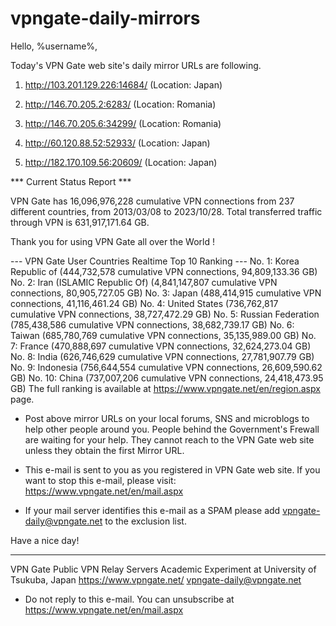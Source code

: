 # vpngate-daily-mirrors

Hello, %username%,

Today's VPN Gate web site's daily mirror URLs are following.

1. http://103.201.129.226:14684/
   (Location: Japan)

2. http://146.70.205.2:6283/
   (Location: Romania)

3. http://146.70.205.6:34299/
   (Location: Romania)

4. http://60.120.88.52:52933/
   (Location: Japan)

5. http://182.170.109.56:20609/
   (Location: Japan)


*** Current Status Report ***

VPN Gate has 16,096,976,228 cumulative VPN connections from 237 different countries, from 2013/03/08 to 2023/10/28.
Total transferred traffic through VPN is 631,917,171.64 GB.

Thank you for using VPN Gate all over the World !


--- VPN Gate User Countries Realtime Top 10 Ranking ---
No. 1: Korea Republic of (444,732,578 cumulative VPN connections, 94,809,133.36 GB)
No. 2: Iran (ISLAMIC Republic Of) (4,841,147,807 cumulative VPN connections, 80,905,727.05 GB)
No. 3: Japan (488,414,915 cumulative VPN connections, 41,116,461.24 GB)
No. 4: United States (736,762,817 cumulative VPN connections, 38,727,472.29 GB)
No. 5: Russian Federation (785,438,586 cumulative VPN connections, 38,682,739.17 GB)
No. 6: Taiwan (685,780,769 cumulative VPN connections, 35,135,989.00 GB)
No. 7: France (470,888,697 cumulative VPN connections, 32,624,273.04 GB)
No. 8: India (626,746,629 cumulative VPN connections, 27,781,907.79 GB)
No. 9: Indonesia (756,644,554 cumulative VPN connections, 26,609,590.62 GB)
No. 10: China (737,007,206 cumulative VPN connections, 24,418,473.95 GB)
The full ranking is available at https://www.vpngate.net/en/region.aspx page.


* Post above mirror URLs on your local forums, SNS and microblogs
  to help other people around you.
  People behind the Government's Frewall are waiting for your help.
  They cannot reach to the VPN Gate web site
  unless they obtain the first Mirror URL.

* This e-mail is sent to you as you registered in VPN Gate web site.
  If you want to stop this e-mail, please visit:
  https://www.vpngate.net/en/mail.aspx

* If your mail server identifies this e-mail as a SPAM
  please add vpngate-daily@vpngate.net to the exclusion list.

Have a nice day!

------------------------------------------------------
VPN Gate Public VPN Relay Servers
Academic Experiment at University of Tsukuba, Japan
https://www.vpngate.net/
vpngate-daily@vpngate.net
* Do not reply to this e-mail.
  You can unsubscribe at https://www.vpngate.net/en/mail.aspx


